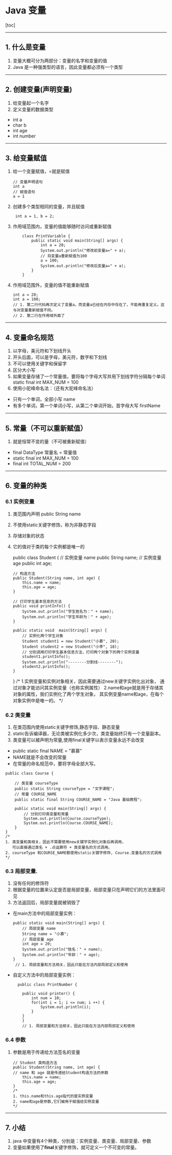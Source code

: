 # Java 变量
[toc]

---
## 1. 什么是变量
 1. 变量大概可分为两部分：变量的名字和变量的值  
 2. Java 是一种强类型的语言，因此变量都必须有一个类型  
 
 
 

---
## 2. 创建变量(声明变量)
 1. 给变量起一个名字
 2. 定义变量的数据类型
   + int a
   + char b
   + int age 
   + int number


---
## 3. 给变量赋值
 1. 给一个变量赋值，=就是赋值  

        // 变量声明语句
        int a
        // 赋值语句
        a = 1

 2. 创建多个类型相同的变量，并且赋值
 
         int a = 1, b = 2;
         
 3. 作用域范围内，变量的值能够随时访问或重新赋值  
 
            class PrintVariable {
                public static void main(String[] args) {
                    int a = 20;
                    System.out.println("修改前变量a=" + a);
                    // 将变量a重新赋值为100
                    a = 100;
                    System.out.println("修改后变量a=" + a);
                }
            }
            
 4. 作用域范围外，变量的值不能重新赋值  
 
        int a = 20;
        int a = 100;
        // 1. 第二行代码再次定义了变量a，而变量a已经在内存中存在了，不能再重复定义。这与对变量重新赋值不同。
        // 2. 第二行在作用域外面了
        

---
## 4. 变量命名规范
 1. 以字母，美元符和下划线开头  
 2. 开头后面，可以是字母，美元符，数字和下划线  
 3. 不可以使用关键字和保留字  
 4. 区分大小写 
 5. 如果变量存储了一个常量值，要将每个字母大写并用下划线字符分隔每个单词  static final int MAX_NUM = 100    
 6. 使用小驼峰命名法：（还有大驼峰命名法）
   + 只有一个单词，全部小写  name  
   + 有多个单词，第一个单词小写，从第二个单词开始，首字母大写  firstName  
   
   ---
   
## 5. 常量（不可以重新赋值）
 1. 就是恒常不变的量（不可被重新赋值）  
  + final DataType 常量名 = 常量值  
  + static final int MAX_NUM = 100  
  + final int TOTAL_NUM = 200  
  

---
## 6. 变量的种类
### 6.1 实例变量
 1. 类范围内声明  public String name   
 2. 不使用static关键字修饰，称为非静态字段  
 3. 存储对象的状态  
 4. 它的值对于类的每个实例都是唯一的
 
 
    public class Student {
        // 实例变量 name
        public String name;
        // 实例变量 age
        public int age;
    
        // 构造方法
        public Student(String name, int age) {
            this.name = name;
            this.age = age;
        }
    
        // 打印学生基本信息的方法
        public void printInfo() {
            System.out.println("学生姓名为：" + name);
            System.out.println("学生年龄为：" + age);
        }
    
        public static void  main(String[] args) {
            // 实例化两个学生对象
            Student student1 = new Student("小慕", 20);
            Student student2 = new Student("小李", 18);
            // 分别调用打印学生基本信息方法，打印两个对象下的两个实例变量
            student1.printInfo();
            System.out.println("--------分割线--------");
            student2.printInfo();
        }
    }
    /*
    1.实例变量和实例对象相关，因此需要通过new关键字实例化出对象，
      通过对象才能访问其实例变量（也称实例属性）
    2.name和age就是用于存储其对象的属性，我们实例化了两个学生对象，
      其实例变量name和age，在每个对象实例中是唯一的。
    */
    
### 6.2 类变量
 1. 在类范围内使用static关键字修饰,静态字段、静态变量  
 2. static告诉编译器，无论类被实例化多少次，类变量始终只有一个变量副本。
 3. 类变量可以被声明为常量,使用final关键字以表示变量永远不会改变
   + public static final NAME = "慕慕"
   + NAME就是不会改变的常量
   + 在常量的命名规范中，要将字母全部大写。

    public class Course {
      
        // 类变量 courseType
        public static String courseType = "文字课程";
        // 常量 COURSE_NAME
        public static final String COURSE_NAME = "Java 基础教程";
        
        public static void main(String[] args) {
            // 分别打印类变量和常量
            System.out.println(Course.courseType);
            System.out.println(Course.COURSE_NAME);
        }
    }
    /*
    1. 类变量和类相关，因此不需要使用new关键字实例化对象后再调用，
       可以直接通过类名 + .点运算符 + 类变量名的方式调用。  
    2. courseType 和COURSE_NAME都使用static关键字修饰, Course.变量名的方式调用
    */
    
### 6.3 局部变量.
 1. 没有任何的修饰符
 2. 根据变量的位置来认定是否是局部变量，局部变量只在声明它们的方法里面可见
 3. 方法返回后，局部变量就被销毁了   
  
  + 在main方法中的局部变量实例：
  
        public static void main(String[] args) {
            // 局部变量 name
            String name = "小慕";
            // 局部变量 age
            int age = 20;    	
            System.out.println("姓名：" + name);
            System.out.println("年龄：" + age);
        }
         // 1. 局部变量和方法相关，因此只能在方法内部局部定义和使用
         
  + 自定义方法中的局部变量实例：
  
  
          public class PrintNumber {
          
            public void printer() {
                int num = 10;
                for(int i = 1; i <= num; i ++) {
                    System.out.println(i);
                }
            }
            }
            // 1. 局部变量和方法相关，因此只能在方法内部局部定义和使用

### 6.4 参数
 1. 参数是用于传递给方法签名的变量  
 
        // Student 类构造方法
        public Student(String name, int age) {  
        // name 和 age 就是传递给Student构造方法的参数
            this.name = name;
            this.age = age;
        }
        /*
        1. this.name和this.age指代的是实例变量
        2. name和age是参数,它们被用于赋值给实例变量
        */


---
## 7. 小结
 1. java 中变量有4个种类，分别是：实例变量、类变量、局部变量、参数  
 2. 变量如果使用了**final**关键字修饰，就可定义一个不可变的常量。  
 